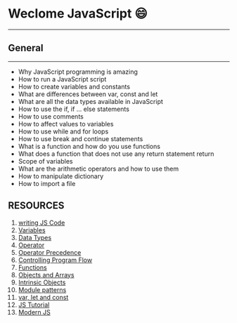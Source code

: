 # Weclome JavaScript 😄

---

## General

---

- Why JavaScript programming is amazing
- How to run a JavaScript script
- How to create variables and constants
- What are differences between var, const and let
- What are all the data types available in JavaScript
- How to use the if, if ... else statements
- How to use comments
- How to affect values to variables
- How to use while and for loops
- How to use break and continue statements
- What is a function and how do you use functions
- What does a function that does not use any return statement return
- Scope of variables
- What are the arithmetic operators and how to use them
- How to manipulate dictionary
- How to import a file


## RESOURCES

1. [writing JS Code](https://intranet.alxswe.com/rltoken/3HLjEesLsmyWfRUWnxgUGg)
2. [Variables](https://intranet.alxswe.com/rltoken/zgOWmcpVLZFEmFlmuwayyg)
3. [Data Types](https://intranet.alxswe.com/rltoken/VPd6JWaLrwOBzjAeXNAEqg)
4. [Operator](https://intranet.alxswe.com/rltoken/3HLjEesLsmyWfRUWnxgUGg)
5. [Operator Precedence](https://intranet.alxswe.com/rltoken/PHtcJJk30gBNmlFQ9R4RVg)
6. [Controlling Program Flow](https://intranet.alxswe.com/rltoken/tsreKcNh_KmTmLPHsfvJRw)
7. [Functions](https://intranet.alxswe.com/rltoken/e3EfHIxICdIncGBwwIDbXQ)
8. [Objects and Arrays](https://intranet.alxswe.com/rltoken/jg7IbvJpV2oLIKgqOAQH1g)
9. [Intrinsic Objects](https://intranet.alxswe.com/rltoken/jg7IbvJpV2oLIKgqOAQH1g)
10. [Module patterns](https://intranet.alxswe.com/rltoken/g-MgvO09Ur02RhM63gVyXw)
11. [var, let and const](https://intranet.alxswe.com/rltoken/gJi61GeJTRX0g-M0Rx-0Iw)
12. [JS Tutorial](https://intranet.alxswe.com/rltoken/Y8hkOcy5jO22lQGyF6_NiA)
13. [Modern JS](https://intranet.alxswe.com/rltoken/NZawtiBjWUpiojnrtVywNw)
